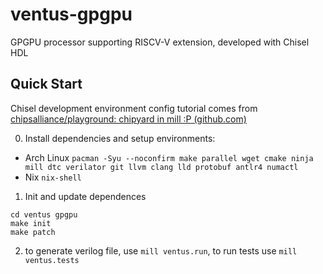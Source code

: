 # ventus-gpgpu
GPGPU processor supporting RISCV-V extension, developed with Chisel HDL

## Quick Start

Chisel development environment config tutorial comes from [chipsalliance/playground: chipyard in mill :P (github.com)](https://github.com/chipsalliance/playground)

0. Install dependencies and setup environments: 
- Arch Linux `pacman -Syu --noconfirm make parallel wget cmake ninja mill dtc verilator git llvm clang lld protobuf antlr4 numactl`
- Nix `nix-shell`
1. Init and update dependences

```shell
cd ventus gpgpu
make init
make patch
```

2. to generate verilog file, use `mill ventus.run`, to run tests use `mill ventus.tests`
